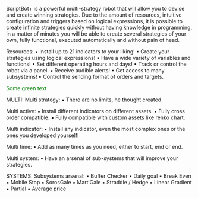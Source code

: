 ScriptBot+ is a powerful multi-strategy robot that will allow you to devise and create winning strategies. Due to the amount of resources, intuitive configuration and triggers based on logical expressions, it is possible to create infinite strategies quickly without having knowledge in programming, in a matter of minutes you will be able to create several strategies of your own, fully functional, executed automatically and without pain of head.

Resources:
▪ Install up to 21 indicators to your liking!
▪ Create your strategies using logical expressions!
▪ Have a wide variety of variables and functions!
▪ Set different operating hours and days!
▪ Track or control the robot via a panel.
▪ Receive audible alerts!
▪ Get access to many subsystems!
▪ Control the sending format of orders and targets.

<font color="green"> Some green text </font>

MULTI:
Multi strategy:
▪ There are no limits, he thought created.

Multi active:
▪ Install different indicators on different assets.
▪ Fully cross order compatible.
▪ Fully compatible with custom assets like renko chart.

Multi indicator:
▪ Install any indicator, even the most complex ones or the ones you developed yourself!

Multi time:
▪ Add as many times as you need, either to start, end or end.

Multi system:
▪ Have an arsenal of sub-systems that will improve your strategies.

SYSTEMS:
Subsystems arsenal:
▪ Buffer Checker
▪ Daily goal
▪ Break Even
▪ Mobile Stop
▪ SorosGale
▪ MartiGale
▪ Straddle / Hedge
▪ Linear Gradient
▪ Partial
▪ Average price

